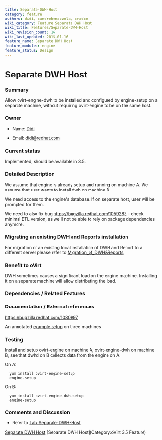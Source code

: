 ```yaml
---
title: Separate-DWH-Host
category: feature
authors: didi, sandrobonazzola, sradco
wiki_category: Feature|Separate DWH Host
wiki_title: Features/Separate-DWH-Host
wiki_revision_count: 16
wiki_last_updated: 2015-01-16
feature_name: Separate DWH Host
feature_modules: engine
feature_status: Design
---
```


# Separate DWH Host

### Summary

Allow ovirt-engine-dwh to be installed and configured by engine-setup on a separate machine, without requiring ovirt-engine to be on the same host.

### Owner

*   Name: [ Didi](User:Didi)

<!-- -->

*   Email: <didi@redhat.com>

### Current status

Implemented, should be available in 3.5.

### Detailed Description

We assume that engine is already setup and running on machine A. We assume that user wants to install dwh on machine B.

We need access to the engine's database. If on separate host, user will be prompted for them.

We need to also fix bug <https://bugzilla.redhat.com/1059283> - check minimal ETL version, as we'll not be able to rely on package dependencies anymore.

### Migrating an existing DWH and Reports installation

For migration of an existing local installation of DWH and Report to a different server please refer to [Migration_of_DWH&Reports](Features/Migration_of_DWH&Reports)

### Benefit to oVirt

DWH sometimes causes a significant load on the engine machine. Installing it on a separate machine will allow distributing the load.

### Dependencies / Related Features

### Documentation / External references

<https://bugzilla.redhat.com/1080997>

An annotated [example setup](Separate-Reports-Host#Example_setup) on three machines

### Testing

Install and setup ovirt-engine on machine A, ovirt-engine-dwh on machine B, see that dwhd on B collects data from the engine on A.

On A:

      yum install ovirt-engine-setup
      engine-setup

On B:

      yum install ovirt-engine-dwh-setup
      engine-setup

### Comments and Discussion

*   Refer to <Talk:Separate-DWH-Host>

[Separate DWH Host](Category:Feature) [Separate DWH Host](Category:oVirt 3.5 Feature)
